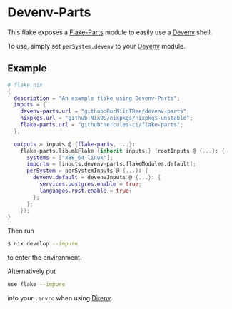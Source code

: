 # Devenv-Parts

This flake exposes a [Flake-Parts] module to easily use a [Devenv] shell.

To use, simply set `perSystem.devenv` to your [Devenv] module.


## Example
```nix
# flake.nix
{
  description = "An example flake using Devenv-Parts";
  inputs = {
    devenv-parts.url = "github:BurNiinTRee/devenv-parts";
    nixpkgs.url = "github:NixOS/nixpkgs/nixpkgs-unstable";
    flake-parts.url = "github:hercules-ci/flake-parts";
  };

  outputs = inputs @ {flake-parts, ...}:
    flake-parts.lib.mkFlake {inherit inputs;} (rootInputs @ {...}: {
      systems = ["x86_64-linux"];
      imports = [inputs.devenv-parts.flakeModules.default];
      perSystem = perSystemInputs @ {...}: {
        devenv.default = devenvInputs @ {...}: {
          services.postgres.enable = true;
          languages.rust.enable = true;
        };
      };
    });
}

```

Then run
```bash
$ nix develop --impure
```
to enter the environment.

Alternatively put
```bash
use flake --impure
```
into your `.envrc` when using [Direnv].





[Flake-Parts]: https://flake.parts
[Devenv]: https://devenv.sh
[Direnv]: https://direnv.net